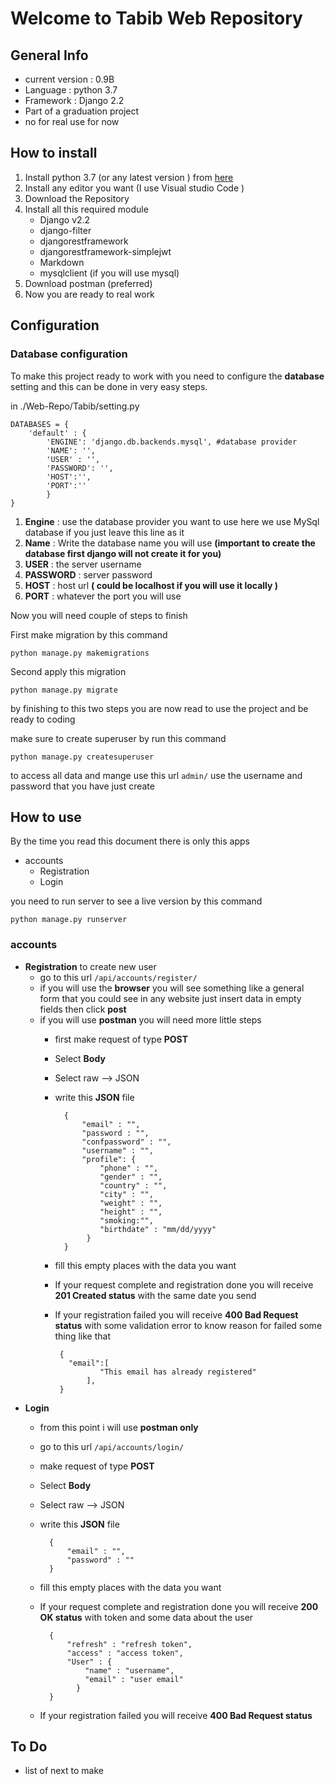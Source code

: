 # Welcome to Tabib Web Repository 

## General Info

 -  current version : 0.9B 
 - Language : python 3.7
 - Framework : Django 2.2
 - Part of a graduation project
 - no for real use for now 

## How to install

 1. Install python 3.7 (or any latest version ) from [here](https://www.python.org/)
 2. Install any editor you want (I use Visual studio Code )
 3. Download the Repository
 4. Install all this required module
	 -  Django v2.2
	 -  django-filter
	 -  djangorestframework
	 -  djangorestframework-simplejwt
	 -  Markdown
	 -  mysqlclient (if you will use mysql)
5. Download postman (preferred)
6. Now you are ready to real work

## Configuration
### Database configuration
To make this project ready to work with you need to configure the **database** setting
and this can be done in very easy steps.

in ./Web-Repo/Tabib/setting.py

    DATABASES = {
	    'default' : {
		    'ENGINE': 'django.db.backends.mysql', #database provider
		    'NAME': '',
		    'USER' : '',
		    'PASSWORD': '',
		    'HOST':'',
		    'PORT':''
		    }
	}

 1. **Engine** : use  the database provider you want to use  here we use MySql database  if 				   you just leave this line as it
 2. **Name**  : Write the database name you will use **(important to create the database first django will not create it for you)**
 3. **USER** :  the server username 
 4. **PASSWORD** : server password
 5.  **HOST** : host url **( could be localhost if you will use it locally )**
 6. **PORT** : whatever the port you will use

Now you will need couple of steps to finish

  First make migration by this command
  

    python manage.py makemigrations

 Second apply this migration
 

    python manage.py migrate

 by finishing to this two steps you are now read to use the project and be ready to coding 

make sure to create superuser by run this command

    python manage.py createsuperuser
to access all data and mange use this url `admin/` use the username and password that you have just create 

## How to use
By the time you read this document there is only this apps

 - accounts
	 - Registration
	 - Login

you need to run server to see a live version by this command

    python manage.py runserver

### accounts
 - **Registration**
to create new user
	- go to this url  `/api/accounts/register/`
	- if you will use the **browser** you will see something like a general form that you could see in any website just insert data in empty fields then  click **post** 
	- if you will use **postman** you will need more little steps 
		-  first make request of type **POST**
		-  Select **Body**  
		-  Select raw --> JSON
		- write this **JSON** file 

			    {
				    "email" : "",
				    "password : "",
				    "confpassword" : "",
				    "username" : "",
				    "profile": {
					    "phone" : "",
					    "gender" : "",
					    "country" : "",
					    "city" : "",
					    "weight" : "",
					    "height" : "",
					    "smoking:"",
					    "birthdate" : "mm/dd/yyyy"
					 }
				}
		- fill this empty places with the data you want
		- If your request complete and registration done you will receive **201 Created  status** with the same date you send
		- If your registration failed you will receive **400 Bad Request status** with some validation error to know reason for failed some thing like that
		
			   {
				 "email":[
						"This email has already registered"
				     ],
			   }

- **Login**
	-  from this point  i will use **postman only** 
	- go to this url `/api/accounts/login/`
	- make request of type **POST**
	-  Select **Body**  
	-  Select raw --> JSON
	- write this **JSON** file 
	
	        {
		        "email" : "",
		        "password" : ""
		    }
	- fill this empty places with the data you want
	- If your request complete and registration done you will receive **200 OK status** with token and some data about the user

		    {
			    "refresh" : "refresh token",
			    "access" : "access token",
			    "User" : {
				    "name" : "username",
				    "email" : "user email"
				  }
			}
		 
	- If your registration failed you will receive **400 Bad Request status**

 


## To Do
- list of next to make
